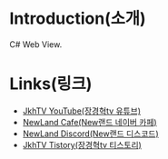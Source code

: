 # **Introduction(소개)**

C# Web View.

# **Links(링크)**

* [JkhTV YouTube(장경혁tv 유튜브)](https://www.youtube.com/@NewLand2019-JkhTV)
* [NewLand Cafe(New랜드 네이버 카페)](https://cafe.naver.com/2019newland)
* [NewLand Discord(New랜드 디스코드)](https://discord.gg/2J646MaZGA)
* [JkhTV Tistory(장경혁tv 티스토리)](https://jkhtv.tistory.com)
